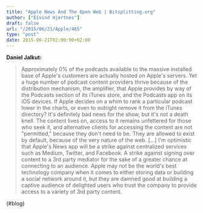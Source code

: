 ```yaml
---
title: "Apple News And The Open Web | Bitsplitting.org"
author: ["Eivind Hjertnes"]
draft: false
url: "/2015/06/21/Apple/465"
type: "post"
date: 2015-06-21T02:00:00+02:00
---
```


**Daniel Jalkut:**

> Approximately 0% of the podcasts available to the massive installed
> base of Apple's customers are actually hosted on Apple's servers. Yet
> a huge number of podcast content providers thrive because of the
> distribution mechanism, the amplifier, that Apple provides by way of
> the Podcasts section of its iTunes store, and the Podcasts app on its
> iOS devices. If Apple decides on a whim to rank a particular podcast
> lower in the charts, or even to outright remove it from the iTunes
> directory? It's definitely bad news for the show, but it's not a death
> knell. The content lives on, access to it remains unfettered for those
> who seek it, and alternative clients for accessing the content are not
> "permitted," because they don't need to be. They are allowed to exist
> by default, because of the very nature of the web. [...] I'm
> optimistic that Apple's News app will be a strike against centralized
> services such as Medium, Twitter, and Facebook. A strike against
> signing over content to a 3rd party mediator for the sake of a greater
> chance at connecting to an audience. Apple may not be the world's best
> technology company when it comes to either storing data or building a
> social network around it, but they are damned good at building a
> captive audience of delighted users who trust the company to provide
> access to a variety of 3rd party content.

(#blog)
